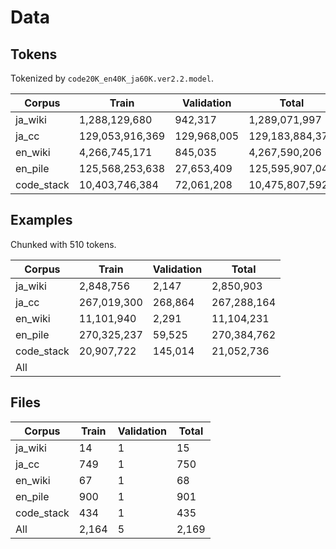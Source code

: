 # Data

## Tokens

Tokenized by `code20K_en40K_ja60K.ver2.2.model`.

| Corpus     | Train           | Validation  | Total           |
| ---------- | --------------- | ----------- | --------------- |
| ja_wiki    |   1,288,129,680 |     942,317 |   1,289,071,997 |
| ja_cc      | 129,053,916,369 | 129,968,005 | 129,183,884,374 |
| en_wiki    |   4,266,745,171 |     845,035 |   4,267,590,206 |
| en_pile    | 125,568,253,638 |  27,653,409 | 125,595,907,047 |
| code_stack |  10,403,746,384 |  72,061,208 |  10,475,807,592 |

## Examples

Chunked with 510 tokens.

| Corpus     | Train       | Validation | Total        |
| ---------- | ----------- | ---------- | ------------ |
| ja_wiki    |   2,848,756 |      2,147 |    2,850,903 |
| ja_cc      | 267,019,300 |    268,864 |  267,288,164 |
| en_wiki    |  11,101,940 |      2,291 |   11,104,231 |
| en_pile    | 270,325,237 |     59,525 |  270,384,762 |
| code_stack |  20,907,722 |    145,014 |   21,052,736 |
| All        |             |            |              |

## Files

| Corpus     | Train | Validation | Total |
| ---------- | ----- | ---------- | ----- |
| ja_wiki    |    14 |          1 |    15 |
| ja_cc      |   749 |          1 |   750 |
| en_wiki    |    67 |          1 |    68 |
| en_pile    |   900 |          1 |   901 |
| code_stack |   434 |          1 |   435 |
| All        | 2,164 |          5 | 2,169 |

